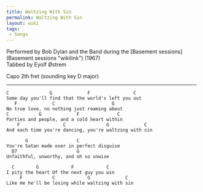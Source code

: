 ```yaml
---
title: Waltzing With Sin
permalink: Waltzing With Sin
layout: wiki
tags:
 - Songs
---
```


Performed by Bob Dylan and the Band during the [Basement
sessions](Basement sessions "wikilink") (1967)  
Tabbed by Eyolf Østrem

Capo 2th fret (sounding key D major)

* * * * *

    C               G             F                C
    Some day you'll find that the world's left you out
       F             C                     G
    No true love, no nothing just roaming about
    C           G             F              C
    Parties and people, and a cold heart within
        F                C               G             C
    And each time you're dancing, you're waltzing with sin

           G                  C
    You're Satan made over in perfect disguise
      D7                      G
    Unfaithful, unworthy, and oh so unwise

      C        G            F            C
    I pity the heart Of the next guy you win
         F           C            G             C
    Like me he'll be losing while waltzing with sin
